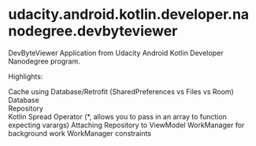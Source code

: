 # udacity.android.kotlin.developer.nanodegree.devbyteviewer
DevByteViewer Application from Udacity Android Kotlin Developer Nanodegree program.

Highlights:

Cache using Database/Retrofit (SharedPreferences vs Files vs Room)\
Database\
Repository\
Kotlin Spread Operator (*, allows you to pass in an array to function expecting varargs)
Attaching Repository to ViewModel
WorkManager for background work
WorkManager constraints